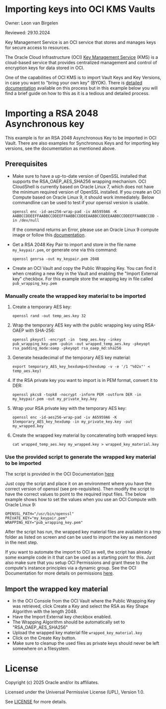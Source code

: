 # Importing keys into OCI KMS Vaults

Owner: Leon van Birgelen

Reviewed: 29.10.2024

Key Management Service is an OCI service that stores and manages keys for secure access to resources.

The Oracle Cloud Infrastructure (OCI) [Key Management Service](https://oracle.com/security/cloud-security/key-management/) (KMS) is a cloud-based service that provides centralized management and control of encryption keys for data stored in OCI.

One of the capabilities of OCI KMS is to import Vault Keys and Key Versions, in case you want to "bring your own key" (BYOK). There is [detailed documentation](https://docs.public.oneportal.content.oci.oraclecloud.com/en-us/iaas/Content/KeyManagement/Tasks/importingkeys.htm) available on this process but in this example below you will find a brief guide on how to this as it is a tedious and detailed process.


# Importing a RSA 2048 Asynchronous key

This example is for an RSA 2048 Asynchronous Key to be imported in OCI Vault. There are also examples for Synchronous Keys and for importing key versions, see the documentation as mentioned above.

## Prerequisites

- Make sure to have a up-to-date version of OpenSSL installed that supports the RSA_OAEP_AES_SHA256 wrapping mechanism. OCI CloudShell is currently based on Oracle Linux 7, which does not have the minimum required version of OpenSSL installed. If you create an OCI Compute based on Oracle Linux 9, it should work immediately. Below commandline can be used to test if your openssl version is usable.
  ```
  openssl enc -id-aes256-wrap-pad -iv A65959A6 -K AABBCCDDEEFFAABBCCDDEEFFAABBCCDDEEAABBCCDDEEAABBCCDDEEFFAABBCCDD -in /dev/null
  ```
  If the command returns an Error, please use an Oracle Linux 9 compute image or follow this [documentation](https://docs.public.oneportal.content.oci.oraclecloud.com/en-us/iaas/Content/KeyManagement/Tasks/importing_assymetric_keys.htm).

- Get a RSA 2048 Key Pair to import and store in the file name ```my_keypair.pem```, or generate one via this command:
  ```
  openssl genrsa -out my_keypair.pem 2048
  ```

- Create an OCI Vault and copy the Public Wrapping Key. You can find it when creating a new Key in the Vault and enabling the "Import External key" checkbox. For this example store the wrapping key in file called ```pub_wrapping_key.pem```

### Manually create the wrapped key material to be imported

1. Create a temporary AES key:
   ```
   openssl rand -out temp_aes.key 32
   ```

2. Wrap the temporary AES key with the public wrapping key using RSA-OAEP with SHA-256:
   ```
   openssl pkeyutl -encrypt -in  temp_aes.key -inkey pub_wrapping_key.pem -pubin -out wrapped_temp_aes.key -pkeyopt rsa_padding_mode:oaep -pkeyopt rsa_oaep_md:sha256
   ```

3. Generate hexadecimal of the temporary AES key material:
   ```
   export temporary_AES_key_hexdump=$(hexdump -v -e '/1 "%02x"' < temp_aes.key)
   ```

4. If the RSA private key you want to import is in PEM format, convert it to DER:
   ```
   openssl pkcs8 -topk8 -nocrypt -inform PEM -outform DER -in my_keypair.pem -out my_private_key.key
   ```

5. Wrap your RSA private key with the temporary AES key:
   ```
   openssl enc -id-aes256-wrap-pad -iv A65959A6 -K $temporary_AES_key_hexdump -in my_private_key.key -out my_wrapped.key
   ```

6. Create the wrapped key material by concatenating both wrapped keys:
   ```
   cat wrapped_temp_aes.key my_wrapped.key > wrapped_key_material.key
   ```

### Use the provided script to generate the wrapped key material to be imported

The script is provided in the OCI Documentation [here](https://docs.public.oneportal.content.oci.oraclecloud.com/en-us/iaas/Content/KeyManagement/Tasks/importing_asymmetric_keys_topic_script_to_import_rsa_key_material_as_a_new_external_key.htm)

Just copy the script and place it on an environment where you have the correct version of openssl (see pre-requisites). Then modify the script to have the correct values to point to the required input files. The below example shows how to set the values when you use an OCI Compute with Oracle Linux 9:

```
OPENSSL_PATH="/usr/bin/openssl"
PRIVATE_KEY="my_keypair.pem"
WRAPPING_KEY="pub_wrapping_key.pem"
```

After the script has run, the wrapped key material files are available in a tmp folder as listed on screen and can be used to import the key as mentioned in the next step.

If you want to automate the import to OCI as well, the script has already some example code in it that can be used as a starting point for this. Just also make sure that you setup OCI Permissions and grant these to the compute's instance principles via a dynamic group. See the OCI Documentation for more details on permissions [here](https://docs.public.oneportal.content.oci.oraclecloud.com/en-us/iaas/Content/KeyManagement/Tasks/importingkeys.htm#permissions).

## Import the wrapped key material

- In the OCI Console from the OCI Vault where the Public Wrapping Key was retrieved, click Create a Key and select the RSA as Key Shape Algorithm with the length 2048.
- Have the Import External key checkbox enabled.
- The Wrapping Algorithm should be automatically set to "RSA_OAEP_AES_SHA256"
- Upload the wrapped key material file ```wrapped_key_material.key```
- Click on the Create Key button.
- Make sure to cleanup the used files as private keys should never be left somewhere on a filesystem.

# License

Copyright (c) 2025 Oracle and/or its affiliates.

Licensed under the Universal Permissive License (UPL), Version 1.0.

See [LICENSE](https://github.com/oracle-devrel/technology-engineering/blob/main/LICENSE) for more details.
